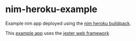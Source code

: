 # nim-heroku-example

Example nim app deployed using the [nim heroku buildpack](http://github.com/vic/heroku-buildpack-nim).


This [example app](http://nim-heroku-example.herokuapp.com) uses the [jester web framework](https://github.com/dom96/jester)